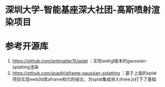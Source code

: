 # 深圳大学-智能基座深大社团-高斯喷射渲染项目

# 参考开源库

1. https://github.com/antimatter15/splat ：实现webgl版本的gaussian-splatting渲染
2. https://github.com/quadjr/aframe-gaussian-splatting ：基于上面的splat项目实现web3d库aframe和它的结合，为splat集成进入three.js打下了基础

